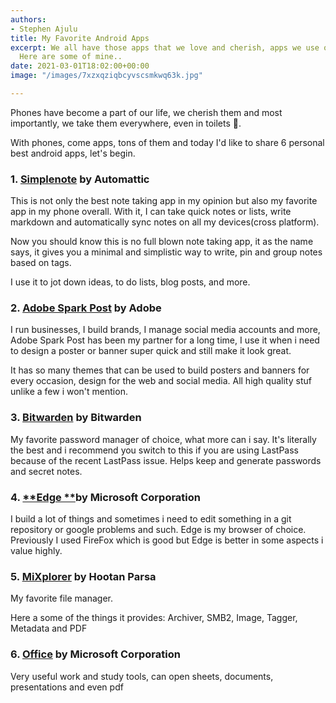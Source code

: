 ```yaml
---
authors:
- Stephen Ajulu
title: My Favorite Android Apps
excerpt: We all have those apps that we love and cherish, apps we use on a daily basis.
  Here are some of mine..
date: 2021-03-01T18:02:00+00:00
image: "/images/7xzxqziqbcyvscsmkwq63k.jpg"

---
```

Phones have become a part of our life, we cherish them and most importantly, we take them everywhere, even in toilets 😬.

With phones, come apps, tons of them and today I'd like to share 6 personal best android apps, let's begin.

### 1. [**Simplenote**](https://play.google.com/store/apps/details?id=com.automattic.simplenote&hl=en_US&gl=US) by Automattic

This is not only the best note taking app in my opinion but also my favorite app in my phone overall. With it, I can take quick notes or lists, write markdown and automatically sync notes on all my devices(cross platform).

Now you should know this is no full blown note taking app, it as the name says, it gives you a minimal and simplistic way to write, pin and group notes based on tags.

I use it to jot down ideas, to do lists, blog posts, and more.

### 2. [**Adobe Spark Post**](https://play.google.com/store/apps/details?id=com.adobe.spark.post&hl=en_US&gl=US) by Adobe

I run businesses, I build brands, I manage social media accounts and more, Adobe Spark Post has been my partner for a long time, I use it when i need to design a poster or banner super quick and still make it look great.

It has so many themes that can be used to build posters and banners for every occasion, design for the web and social media. All high quality stuf unlike a few i won't mention.

### 3. [**Bitwarden**](https://play.google.com/store/apps/details?id=com.x8bit.bitwarden&hl=en_US&gl=US) by Bitwarden

My favorite password manager of choice, what more can i say. It's literally the best and i recommend you switch to this if you are using LastPass because of the recent LastPass issue. Helps keep and generate passwords and secret notes.

### 4. [**Edge **](https://play.google.com/store/apps/details?id=com.microsoft.emmx&hl=en_US&gl=US)by Microsoft Corporation

I build a lot of things and sometimes i need to edit something in a git repository or google problems and such. Edge is my browser of choice. Previously I used FireFox which is good but Edge is better in some aspects i value highly.

### 5. [**MiXplorer**](https://play.google.com/store/apps/details?id=com.mixplorer.silver&hl=en_US&gl=US) by Hootan Parsa

My favorite file manager.

Here a some of the things it provides: Archiver, SMB2, Image, Tagger, Metadata and PDF

### 6. [**Office**](https://play.google.com/store/apps/details?id=com.microsoft.office.officehubrow&hl=en_US&gl=US) by Microsoft Corporation

Very useful work and study tools, can open sheets, documents, presentations and even pdf

